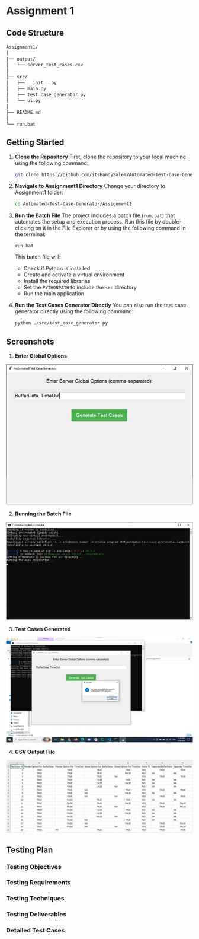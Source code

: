 # Assignment 1

## Code Structure

```
Assignment1/
│
|── output/
│   └── server_test_cases.csv
│
├── src/
│   ├── __init__.py
│   ├── main.py
│   ├── test_case_generator.py
│   └── ui.py
|
├── README.md
│
└── run.bat
```

## Getting Started

1. **Clone the Repository**
    First, clone the repository to your local machine using the following command:

    ```sh
    git clone https://github.com/itsHamdySalem/Automated-Test-Case-Generator
    ```

2. **Navigate to Assignment1 Directory**
    Change your directory to Assignment1 folder:

    ```sh
    cd Automated-Test-Case-Generator/Assignment1
    ```

3. **Run the Batch File**
    The project includes a batch file (`run.bat`) that automates the setup and execution process. Run this file by double-clicking on it in the File Explorer or by using the following command in the terminal:

    ```sh
    run.bat
    ```

    This batch file will:
    * Check if Python is installed
    * Create and activate a virtual environment
    * Install the required libraries
    * Set the `PYTHONPATH` to include the `src` directory
    * Run the main application

4. **Run the Test Cases Generator Directly**
    You can also run the test case generator directly using the following command:

    ```sh
    python ./src/test_case_generator.py
    ```

## Screenshots

1. **Enter Global Options**

![Enter Global Options](assets\enter-global-options.png)

2. **Running the Batch File**

![Running the Batch File](assets\run-batch-file.png)

3. **Test Cases Generated**

![Test Cases Generated](assets\test-cases-generated.png)

4. **CSV Output File**

![CSV Output File](assets\csv-output-file.png)

## Testing Plan

### Testing Objectives

### Testing Requirements

### Testing Techniques

### Testing Deliverables

### Detailed Test Cases
